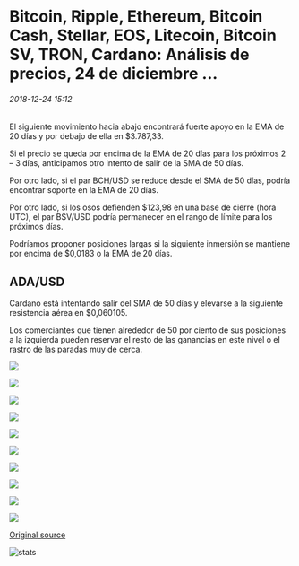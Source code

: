 # Bitcoin, Ripple, Ethereum, Bitcoin Cash, Stellar, EOS, Litecoin, Bitcoin SV, TRON, Cardano: Análisis de precios, 24 de diciembre ...

###### 2018-12-24 15:12

El siguiente movimiento hacia abajo encontrará fuerte apoyo en la EMA de 20 días y por debajo de ella en $3.787,33.

Si el precio se queda por encima de la EMA de 20 días para los próximos 2 – 3 días, anticipamos otro intento de salir de la SMA de 50 días.

Por otro lado, si el par BCH/USD se reduce desde el SMA de 50 días, podría encontrar soporte en la EMA de 20 días.

Por otro lado, si los osos defienden $123,98 en una base de cierre (hora UTC), el par BSV/USD podría permanecer en el rango de límite para los próximos días.

Podríamos proponer posiciones largas si la siguiente inmersión se mantiene por encima de $0,0183 o la EMA de 20 días.

## ADA/USD

Cardano está intentando salir del SMA de 50 días y elevarse a la siguiente resistencia aérea en $0,060105.

Los comerciantes que tienen alrededor de 50 por ciento de sus posiciones a la izquierda pueden reservar el resto de las ganancias en este nivel o el rastro de las paradas muy de cerca.

![](https://s3.cointelegraph.com/storage/uploads/view/1aa5978a0fb73b0e67b1492d04d0cb50.png)

![](https://s3.cointelegraph.com/storage/uploads/view/832562d9c3a29ba39c0dee051687f4ae.png)

![](https://s3.cointelegraph.com/storage/uploads/view/d1db990ab6f47a511c446681781af257.png)

![](https://s3.cointelegraph.com/storage/uploads/view/5e86fbf3b564548210c20388484b1f92.png)

![](https://s3.cointelegraph.com/storage/uploads/view/ec42974e41e85c69c0355713499fefdf.png)

![](https://s3.cointelegraph.com/storage/uploads/view/c117eb7aea1a77bcc1c447475eb10e8d.png)

![](https://s3.cointelegraph.com/storage/uploads/view/46af2d9335d295a31b8a8b82fa9295c0.png)

![](https://s3.cointelegraph.com/storage/uploads/view/1e3c7b3ce6fb8fba3224f7b65deaac9d.png)

![](https://s3.cointelegraph.com/storage/uploads/view/aea8db6fc6b0adb65c8060354dd2856a.png)

![](https://s3.cointelegraph.com/storage/uploads/view/9949d56d775f0121695ddd433f2aef6b.png)

[Original source](https://cointelegraph.com/news/bitcoin-ripple-ethereum-bitcoin-cash-stellar-eos-litecoin-bitcoin-sv-tron-cardano-price-analysis-dec-24)

![stats](https://c.statcounter.com/11760860/0/a89fa40b/1/ "stats")